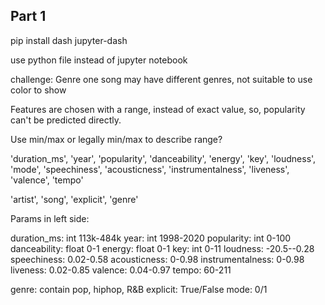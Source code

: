 
## Part 1

pip install dash jupyter-dash

use python file instead of jupyter notebook


challenge:
Genre one song may have different genres, not suitable to use color to show

Features are chosen with a range, instead of exact value, so, popularity can't be predicted directly.

Use min/max or legally min/max to describe range?



'duration_ms', 'year',
'popularity', 'danceability', 'energy', 'key', 'loudness', 'mode',
'speechiness', 'acousticness', 'instrumentalness', 'liveness',
'valence', 'tempo'


'artist', 'song', 'explicit', 'genre'

Params in left side:

duration_ms: int 113k-484k
year: int 1998-2020
popularity: int 0-100 
danceability: float 0-1
energy: float 0-1
key: int 0-11
loudness: -20.5--0.28
speechiness: 0.02-0.58
acousticness: 0-0.98
instrumentalness: 0-0.98
liveness: 0.02-0.85
valence: 0.04-0.97
tempo: 60-211

genre: contain pop, hiphop, R&B
explicit: True/False
mode: 0/1


